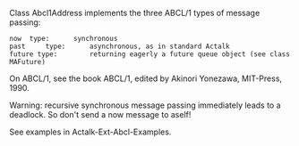 Class Abcl1Address implements the three ABCL/1 types of message passing:

	now	 type:		synchronous
	past	 type:		asynchronous, as in standard Actalk
	future type:		returning eagerly a future queue object (see class MAFuture)

On ABCL/1, see the book ABCL/1, edited by Akinori Yonezawa, MIT-Press, 1990.

Warning: recursive synchronous message passing immediately leads to a deadlock.
So don't send a now message to aself!

See examples in Actalk-Ext-Abcl-Examples.
